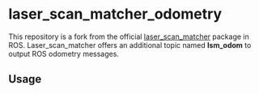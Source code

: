 # laser_scan_matcher_odometry

This repository is a fork from the official [laser_scan_matcher](http://wiki.ros.org/laser_scan_matcher) package in ROS.
Laser_scan_matcher offers an additional topic named **lsm_odom** to output ROS odometry messages.


## Usage

